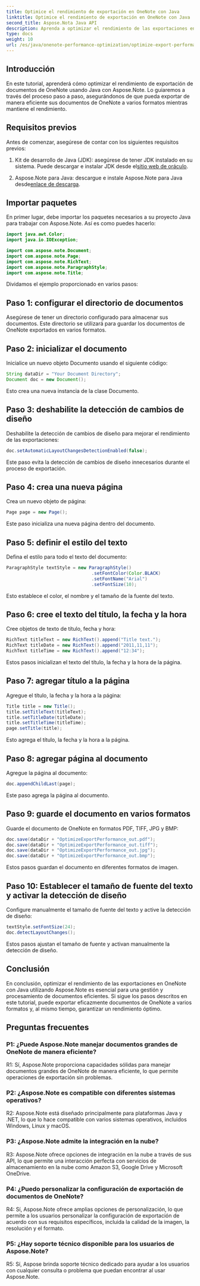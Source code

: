 ```yaml
---
title: Optimice el rendimiento de exportación en OneNote con Java
linktitle: Optimice el rendimiento de exportación en OneNote con Java
second_title: Aspose.Nota Java API
description: Aprenda a optimizar el rendimiento de las exportaciones en OneNote usando Java con Aspose.Note. Exporte documentos de manera eficiente a varios formatos con una guía paso a paso.
type: docs
weight: 10
url: /es/java/onenote-performance-optimization/optimize-export-performance/
---
```

## Introducción

En este tutorial, aprenderá cómo optimizar el rendimiento de exportación de documentos de OneNote usando Java con Aspose.Note. Lo guiaremos a través del proceso paso a paso, asegurándonos de que pueda exportar de manera eficiente sus documentos de OneNote a varios formatos mientras mantiene el rendimiento.

## Requisitos previos

Antes de comenzar, asegúrese de contar con los siguientes requisitos previos:

1.  Kit de desarrollo de Java (JDK): asegúrese de tener JDK instalado en su sistema. Puede descargar e instalar JDK desde el[sitio web de oráculo](https://www.oracle.com/java/technologies/javase-jdk11-downloads.html).
   
2. Aspose.Note para Java: descargue e instale Aspose.Note para Java desde[enlace de descarga](https://releases.aspose.com/note/java/).

## Importar paquetes

En primer lugar, debe importar los paquetes necesarios a su proyecto Java para trabajar con Aspose.Note. Así es como puedes hacerlo:

```java
import java.awt.Color;
import java.io.IOException;

import com.aspose.note.Document;
import com.aspose.note.Page;
import com.aspose.note.RichText;
import com.aspose.note.ParagraphStyle;
import com.aspose.note.Title;
```

Dividamos el ejemplo proporcionado en varios pasos:

## Paso 1: configurar el directorio de documentos

Asegúrese de tener un directorio configurado para almacenar sus documentos. Este directorio se utilizará para guardar los documentos de OneNote exportados en varios formatos.

## Paso 2: inicializar el documento

Inicialice un nuevo objeto Documento usando el siguiente código:

```java
String dataDir = "Your Document Directory";
Document doc = new Document();
```

Esto crea una nueva instancia de la clase Documento.

## Paso 3: deshabilite la detección de cambios de diseño

Deshabilite la detección de cambios de diseño para mejorar el rendimiento de las exportaciones:

```java
doc.setAutomaticLayoutChangesDetectionEnabled(false);
```

Este paso evita la detección de cambios de diseño innecesarios durante el proceso de exportación.

## Paso 4: crea una nueva página

Crea un nuevo objeto de página:

```java
Page page = new Page();
```

Este paso inicializa una nueva página dentro del documento.

## Paso 5: definir el estilo del texto

Defina el estilo para todo el texto del documento:

```java
ParagraphStyle textStyle = new ParagraphStyle()
                                .setFontColor(Color.BLACK)
                                .setFontName("Arial")
                                .setFontSize(10);
```

Esto establece el color, el nombre y el tamaño de la fuente del texto.

## Paso 6: cree el texto del título, la fecha y la hora

Cree objetos de texto de título, fecha y hora:

```java
RichText titleText = new RichText().append("Title text.");
RichText titleDate = new RichText().append("2011,11,11");
RichText titleTime = new RichText().append("12:34");
```

Estos pasos inicializan el texto del título, la fecha y la hora de la página.

## Paso 7: agregar título a la página

Agregue el título, la fecha y la hora a la página:

```java
Title title = new Title();
title.setTitleText(titleText);
title.setTitleDate(titleDate);
title.setTitleTime(titleTime);
page.setTitle(title);
```

Esto agrega el título, la fecha y la hora a la página.

## Paso 8: agregar página al documento

Agregue la página al documento:

```java
doc.appendChildLast(page);
```

Este paso agrega la página al documento.

## Paso 9: guarde el documento en varios formatos

Guarde el documento de OneNote en formatos PDF, TIFF, JPG y BMP:

```java
doc.save(dataDir + "OptimizeExportPerformance_out.pdf");
doc.save(dataDir + "OptimizeExportPerformance_out.tiff");
doc.save(dataDir + "OptimizeExportPerformance_out.jpg");
doc.save(dataDir + "OptimizeExportPerformance_out.bmp");
```

Estos pasos guardan el documento en diferentes formatos de imagen.

## Paso 10: Establecer el tamaño de fuente del texto y activar la detección de diseño

Configure manualmente el tamaño de fuente del texto y active la detección de diseño:

```java
textStyle.setFontSize(24);
doc.detectLayoutChanges();
```

Estos pasos ajustan el tamaño de fuente y activan manualmente la detección de diseño.

## Conclusión

En conclusión, optimizar el rendimiento de las exportaciones en OneNote con Java utilizando Aspose.Note es esencial para una gestión y procesamiento de documentos eficientes. Si sigue los pasos descritos en este tutorial, puede exportar eficazmente documentos de OneNote a varios formatos y, al mismo tiempo, garantizar un rendimiento óptimo.

## Preguntas frecuentes

### P1: ¿Puede Aspose.Note manejar documentos grandes de OneNote de manera eficiente?

R1: Sí, Aspose.Note proporciona capacidades sólidas para manejar documentos grandes de OneNote de manera eficiente, lo que permite operaciones de exportación sin problemas.
   
### P2: ¿Aspose.Note es compatible con diferentes sistemas operativos?

R2: Aspose.Note está diseñado principalmente para plataformas Java y .NET, lo que lo hace compatible con varios sistemas operativos, incluidos Windows, Linux y macOS.
   
### P3: ¿Aspose.Note admite la integración en la nube?

R3: Aspose.Note ofrece opciones de integración en la nube a través de sus API, lo que permite una interacción perfecta con servicios de almacenamiento en la nube como Amazon S3, Google Drive y Microsoft OneDrive.
   
### P4: ¿Puedo personalizar la configuración de exportación de documentos de OneNote?

R4: Sí, Aspose.Note ofrece amplias opciones de personalización, lo que permite a los usuarios personalizar la configuración de exportación de acuerdo con sus requisitos específicos, incluida la calidad de la imagen, la resolución y el formato.
   
### P5: ¿Hay soporte técnico disponible para los usuarios de Aspose.Note?

R5: Sí, Aspose brinda soporte técnico dedicado para ayudar a los usuarios con cualquier consulta o problema que puedan encontrar al usar Aspose.Note.